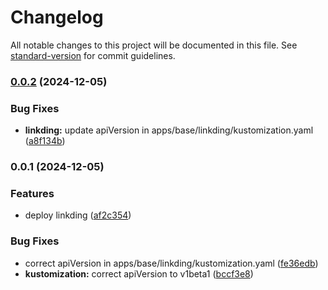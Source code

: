 # Changelog

All notable changes to this project will be documented in this file. See [standard-version](https://github.com/conventional-changelog/standard-version) for commit guidelines.


### [0.0.2](https://github.com/timenglesf/pi-homelab/compare/v0.0.1...v0.0.2) (2024-12-05)


### Bug Fixes

* **linkding:** update apiVersion in apps/base/linkding/kustomization.yaml ([a8f134b](https://github.com/timenglesf/pi-homelab/commit/a8f134b448195d85db7392a7a2203018fa8d819c))


### 0.0.1 (2024-12-05)


### Features

* deploy linkding ([af2c354](https://github.com/timenglesf/pi-homelab/commit/af2c3545607533dfcf5b5a75d7f198eac9ee5b11))


### Bug Fixes

* correct apiVersion in apps/base/linkding/kustomization.yaml ([fe36edb](https://github.com/timenglesf/pi-homelab/commit/fe36edb0db40dfd446b2ee7af0aa9d9545dc88cc))
* **kustomization:** correct apiVersion to v1beta1 ([bccf3e8](https://github.com/timenglesf/pi-homelab/commit/bccf3e862438c2dc56534c7b2ed22dd578f1a9ae))
